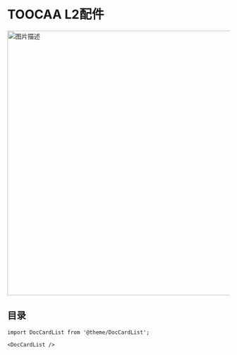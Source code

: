 ﻿---
sidebar_position: 4
sidebar_label: TOOCAA L2配件
---
# TOOCAA L2配件
<img src="http://wiki-toocaa.oss-cn-hongkong.aliyuncs.com/wiki/2.jpg" alt="图片描述" width="600" />

## 目录

```mdx-code-block
import DocCardList from '@theme/DocCardList';

<DocCardList />
